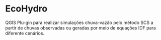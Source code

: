# EcoHydro
QGIS Plu-gin para realizar simulações chuva-vazão pelo método SCS a partir de chuvas observadas ou geradas por meio de equações IDF para diferente cenários.
